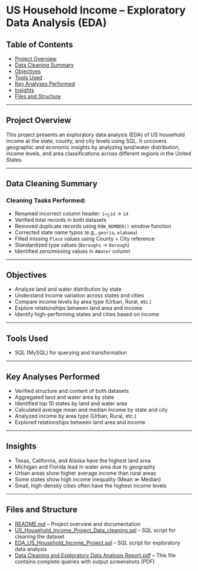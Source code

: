# US Household Income – Exploratory Data Analysis (EDA)

## Table of Contents
- [Project Overview](#project-overview)  
- [Data Cleaning Summary](#data-cleaning-summary)  
- [Objectives](#objectives)  
- [Tools Used](#tools-used)  
- [Key Analyses Performed](#key-analyses-performed)  
- [Insights](#insights)  
- [Files and Structure](#files-and-structure)  

---

## Project Overview  
This project presents an exploratory data analysis (EDA) of US household income at the state, county, and city levels using SQL. It uncovers geographic and economic insights by analyzing land/water distribution, income levels, and area classifications across different regions in the United States.

---

## Data Cleaning Summary  

### Cleaning Tasks Performed:
- Renamed incorrect column header: `ï»¿id` → `id`  
- Verified total records in both datasets  
- Removed duplicate records using `ROW_NUMBER()` window function  
- Corrected state name typos (e.g., `georia`, `alabama`)  
- Filled missing `Place` values using County + City reference  
- Standardized type values (`Boroughs` → `Borough`)  
- Identified zero/missing values in `AWater` column  

---

## Objectives
- Analyze land and water distribution by state  
- Understand income variation across states and cities  
- Compare income levels by area type (Urban, Rural, etc.)  
- Explore relationships between land area and income  
- Identify high-performing states and cities based on income  

---

## Tools Used  
- SQL (MySQL) for querying and transformation  

---

## Key Analyses Performed  
- Verified structure and content of both datasets  
- Aggregated land and water area by state  
- Identified top 10 states by land and water area  
- Calculated average mean and median income by state and city  
- Analyzed income by area type (Urban, Rural, etc.)  
- Explored relationships between land area and income  

---

## Insights  
- Texas, California, and Alaska have the highest land area  
- Michigan and Florida lead in water area due to geography  
- Urban areas show higher average income than rural areas  
- Some states show high income inequality (Mean ≫ Median)  
- Small, high-density cities often have the highest income levels  

---

## Files and Structure

- [README.md](README.md) – Project overview and documentation  
- [US_Household_Income_Project_Data_cleaning.sql](US_Household_Income_Project_Data_cleaning.sql) – SQL script for cleaning the dataset  
- [EDA_US_Household_Income_Project.sql](EDA_US_Household_Income_Project.sql) – SQL script for exploratory data analysis  
- [Data Cleaning and Exploratory Data Analysis Report.pdf](Data%20Cleaning%20and%20Exploratory%20Data%20Analysis%20Report.pdf) – This file contains complete queries with output screenshots (PDF)

